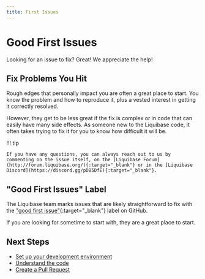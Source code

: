 ```yaml
---
title: First Issues
---
```


# Good First Issues

Looking for an issue to fix? Great! We appreciate the help!

## Fix Problems You Hit

Rough edges that personally impact you are often a great place to start. You know the problem and how to reproduce it, plus a vested interest in getting it correctly resolved.

However, they get to be less great if the fix is complex or in code that can easily have many side effects. As someone new to the Liquibase code, it often takes trying to fix it for you to know how difficult it will be.

!!! tip

    If you have any questions, you can always reach out to us by commenting on the issue itself, on the [Liquibase Forum](http://forum.liquibase.org/){:target="_blank"} or in the [Liquibase Discord](https://discord.gg/pDB5DfE){:target="_blank"}.

## "Good First Issues" Label

The Liquibase team marks issues that are likely straightforward to fix with the ["good first issue"](https://github.com/liquibase/liquibase/issues?q=is%3Aopen+is%3Aissue+label%3A%22good+first+issue%22){:target="_blank"} label on GitHub.

If you are looking for sometime to start with, they are a great place to start.

## Next Steps

- [Set up your development environment](env-setup.md)
- [Understand the code](../architecture/code-structure.md)
- [Create a Pull Request](create-pr.md)
